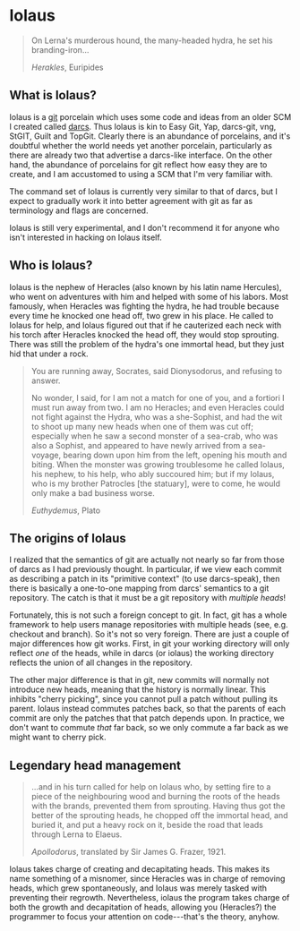 # Iolaus

> On Lerna's murderous hound, the many-headed hydra, he set his
> branding-iron...
>
> *Herakles*, Euripides

What is Iolaus?
---------------

Iolaus is a [git](http://git-scm.org) porcelain which uses some code
and ideas from an older SCM I created called
[darcs](http://darcs.net).  Thus Iolaus is kin to Easy Git, Yap,
darcs-git, vng, StGIT, Guilt and TopGit.  Clearly there is an
abundance of porcelains, and it's doubtful whether the world needs yet
another porcelain, particularly as there are already two that
advertise a darcs-like interface.  On the other hand, the abundance of
porcelains for git reflect how easy they are to create, and I am
accustomed to using a SCM that I'm very familiar with.

The command set of Iolaus is currently very similar to that of darcs,
but I expect to gradually work it into better agreement with git as
far as terminology and flags are concerned.

Iolaus is still very experimental, and I don't recommend it for anyone
who isn't interested in hacking on Iolaus itself.

Who is Iolaus?
--------------

Iolaus is the nephew of Heracles (also known by his latin name
Hercules), who went on adventures with him and helped with some of his
labors.  Most famously, when Heracles was fighting the hydra, he had
trouble because every time he knocked one head off, two grew in his
place.  He called to Iolaus for help, and Iolaus figured out that if
he cauterized each neck with his torch after Heracles knocked the head
off, they would stop sprouting.  There was still the problem of the
hydra's one immortal head, but they just hid that under a rock.

> You are running away, Socrates, said Dionysodorus, and refusing to
> answer.
>
> No wonder, I said, for I am not a match for one of you, and a
> fortiori I must run away from two. I am no Heracles; and even
> Heracles could not fight against the Hydra, who was a she-Sophist,
> and had the wit to shoot up many new heads when one of them was cut
> off; especially when he saw a second monster of a sea-crab, who was
> also a Sophist, and appeared to have newly arrived from a
> sea-voyage, bearing down upon him from the left, opening his mouth
> and biting. When the monster was growing troublesome he called
> Iolaus, his nephew, to his help, who ably succoured him; but if my
> Iolaus, who is my brother Patrocles [the statuary], were to come, he
> would only make a bad business worse.
>
> *Euthydemus*, Plato

The origins of Iolaus
---------------------

I realized that the semantics of git are actually not nearly so far
from those of darcs as I had previously thought.  In particular, if we
view each commit as describing a patch in its "primitive context" (to
use darcs-speak), then there is basically a one-to-one mapping from
darcs' semantics to a git repository.   The catch is that it must be a 
git repository with *multiple heads*!

Fortunately, this is not such a foreign concept to git.  In fact, git
has a whole framework to help users manage repositories with multiple
heads (see, e.g. checkout and branch).  So it's not so very foreign.
There are just a couple of major differences how git works.  First, in
git your working directory will only reflect *one* of the heads, while
in darcs (or iolaus) the working directory reflects the union of all
changes in the repository.

The other major difference is that in git, new commits will normally
not introduce new heads, meaning that the history is normally linear.
This inhibits "cherry picking", since you cannot pull a patch without
pulling its parent.  Iolaus instead commutes patches back, so that the
parents of each commit are only the patches that that patch depends
upon.  In practice, we don't want to commute *that* far back, so we
only commute a far back as we might want to cherry pick.

Legendary head management
-------------------------

> ...and in his turn called for help on Iolaus who, by setting fire to
> a piece of the neighbouring wood and burning the roots of the heads
> with the brands, prevented them from sprouting. Having thus got the
> better of the sprouting heads, he chopped off the immortal head, and
> buried it, and put a heavy rock on it, beside the road that leads
> through Lerna to Elaeus.
>
> *Apollodorus*, translated by Sir James G. Frazer, 1921.

Iolaus takes charge of creating and decapitating heads.  This makes
its name something of a misnomer, since Heracles was in charge of
removing heads, which grew spontaneously, and Iolaus was merely tasked
with preventing their regrowth.  Nevertheless, iolaus the program
takes charge of both the growth and decapitation of heads, allowing
you (Heracles?) the programmer to focus your attention on
code---that's the theory, anyhow.
